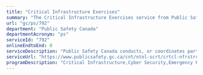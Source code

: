 ```yaml
---
title: "Critical Infrastructure Exercises"
summary: "The Critical Infrastructure Exercises service from Public Safety Canada is not available end-to-end online, according to the GC Service Inventory."
url: "gc/ps/792"
department: "Public Safety Canada"
departmentAcronym: "ps"
serviceId: "792"
onlineEndtoEnd: 0
serviceDescription: "Public Safety Canada conducts, or coordinates participation in, national and international exercises to strengthen readiness and response efforts to potentially disruptive physical and cyber-based events. Services include: (1)  a Critical Infrastructure Exercise Calendar; (2) stakeholder engagement in tabletop and operations-based exercises; and (3) design of tools and templates for exercise planners."
serviceUrl: "https://www.publicsafety.gc.ca/cnt/ntnl-scrt/crtcl-nfrstrctr/crtcl-nfrstrtr-ex-en.aspx"
programDescription: "Critical Infrastructure,Cyber Security,Emergency Preparedness"
---
```

